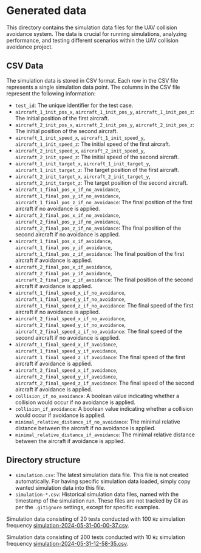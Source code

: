 # Generated data

This directory contains the simulation data files for the UAV collision avoidance system. The data is crucial for running simulations, analyzing performance, and testing different scenarios within the UAV collision avoidance project.

## CSV Data

The simulation data is stored in CSV format. Each row in the CSV file represents a single simulation data point. The columns in the CSV file represent the following information:
- `test_id`: The unique identifier for the test case.
- `aircraft_1_init_pos_x`, `aircraft_1_init_pos_y`, `aircraft_1_init_pos_z`: The initial position of the first aircraft.
- `aircraft_2_init_pos_x`, `aircraft_2_init_pos_y`, `aircraft_2_init_pos_z`: The initial position of the second aircraft.
- `aircraft_1_init_speed_x`, `aircraft_1_init_speed_y`, `aircraft_1_init_speed_z`: The initial speed of the first aircraft.
- `aircraft_2_init_speed_x`, `aircraft_2_init_speed_y`, `aircraft_2_init_speed_z`: The initial speed of the second aircraft.
- `aircraft_1_init_target_x`, `aircraft_1_init_target_y`, `aircraft_1_init_target_z`: The target position of the first aircraft.
- `aircraft_2_init_target_x`, `aircraft_2_init_target_y`, `aircraft_2_init_target_z`: The target position of the second aircraft.
- `aircraft_1_final_pos_x_if_no_avoidance`, `aircraft_1_final_pos_y_if_no_avoidance`, `aircraft_1_final_pos_z_if_no_avoidance`: The final position of the first aircraft if no avoidance is applied.
- `aircraft_2_final_pos_x_if_no_avoidance`, `aircraft_2_final_pos_y_if_no_avoidance`, `aircraft_2_final_pos_z_if_no_avoidance`: The final position of the second aircraft if no avoidance is applied.
- `aircraft_1_final_pos_x_if_avoidance`, `aircraft_1_final_pos_y_if_avoidance`, `aircraft_1_final_pos_z_if_avoidance`: The final position of the first aircraft if avoidance is applied.
- `aircraft_2_final_pos_x_if_avoidance`, `aircraft_2_final_pos_y_if_avoidance`, `aircraft_2_final_pos_z_if_avoidance`: The final position of the second aircraft if avoidance is applied.
- `aircraft_1_final_speed_x_if_no_avoidance`, `aircraft_1_final_speed_y_if_no_avoidance`, `aircraft_1_final_speed_z_if_no_avoidance`: The final speed of the first aircraft if no avoidance is applied.
- `aircraft_2_final_speed_x_if_no_avoidance`, `aircraft_2_final_speed_y_if_no_avoidance`, `aircraft_2_final_speed_z_if_no_avoidance`: The final speed of the second aircraft if no avoidance is applied.
- `aircraft_1_final_speed_x_if_avoidance`, `aircraft_1_final_speed_y_if_avoidance`, `aircraft_1_final_speed_z_if_avoidance`: The final speed of the first aircraft if avoidance is applied.
- `aircraft_2_final_speed_x_if_avoidance`, `aircraft_2_final_speed_y_if_avoidance`, `aircraft_2_final_speed_z_if_avoidance`: The final speed of the second aircraft if avoidance is applied.
- `collision_if_no_avoidance`: A boolean value indicating whether a collision would occur if no avoidance is applied.
- `collision_if_avoidance`: A boolean value indicating whether a collision would occur if avoidance is applied.
- `minimal_relative_distance_if_no_avoidance`: The minimal relative distance between the aircraft if no avoidance is applied.
- `minimal_relative_distance_if_avoidance`: The minimal relative distance between the aircraft if avoidance is applied.

## Directory structure

- `simulation.csv`: The latest simulation data file. This file is not created automatically. For having specific simulation data loaded, simply copy wanted simulation data into this file.
- `simulation-*.csv`: Historical simulation data files, named with the timestamp of the simulation run. These files are not tracked by Git as per the `.gitignore` settings, except for specific examples. 

Simulation data consisting of 20 tests conducted with 100 `Hz` simulation frequency [simulation-2024-05-31-00-00-37.csv](/data/simulation-2024-06-02-17-52-28.csv).

Simulation data consisting of 200 tests conducted with 10 `Hz` simulation frequency [simulation-2024-05-31-12-58-35.csv](/data/simulation-2024-06-02-21-36-15.csv).
